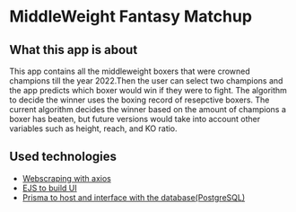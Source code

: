 <h1>MiddleWeight Fantasy Matchup</h1>

<h2>What this app is about</h2>
<p>This app contains all the middleweight boxers that were crowned champions till the year 2022.Then the user can select two champions and the app predicts which boxer would win if they were to fight. The algorithm to decide the winner uses the boxing record of resepctive boxers. The current algorithm decides the winner based on the amount of champions a boxer has beaten, but future versions would take into account other variables such as height, reach, and KO ratio.</p>

<h2>Used technologies</h2>
<ul>
<li><a href ="https://github.com/rk14283/listOfMiddleWeightChampions/blob/master/index.js">Webscraping with axios</a></li>
<li><a href="https://github.com/rk14283/listOfMiddleWeightChampions/blob/master/expressJS/views/templates.ejs">EJS to build UI</a></li>
<li><a href ="">Prisma to host and interface with the database(PostgreSQL)<a></li>
</ul>
